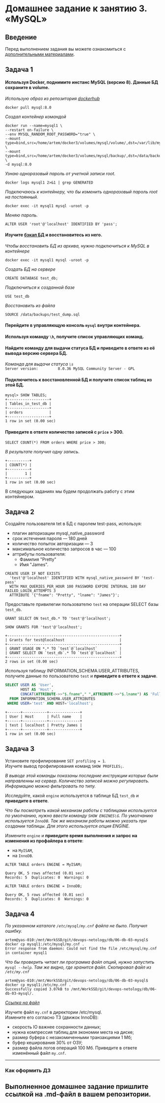 # Домашнее задание к занятию 3. «MySQL»
## Введение
Перед выполнением задания вы можете ознакомиться с [дополнительными материалами](https://github.com/netology-code/virt-homeworks/blob/virt-11/additional/README.md).
## Задача 1
#### Используя Docker, поднимите инстанс MySQL (версию 8). Данные БД сохраните в volume.
*Использую образ из репозитория [dockerhub](https://hub.docker.com/_/mysql)*  
```shell
docker pull mysql:8.0
```
*Создал контейнер командой*  
```shell
docker run --name=mysql1 \
--restart on-failure \
--env MYSQL_RANDOM_ROOT_PASSWORD="true" \
--mount type=bind,src=/home/artem/docker3/volumes/mysql/volume/,dst=/var/lib/mysql \
--mount type=bind,src=/home/artem/docker3/volumes/mysql/backup/,dst=/data/backups \
-d mysql:8.0 
```
*Узнаю одноразовый пароль от учетной записи root.*  
```shell
docker logs mysql1 2>&1 | grep GENERATED
```
*Подключаюсь к контейнеру, что бы изменить одноразовый пароль root на постоянный.*  
```shell
docker exec -it mysql1 mysql -uroot -p
```
*Меняю пароль.*  
```text
ALTER USER 'root'@'localhost' IDENTIFIED BY 'pass';
```
#### Изучите [бэкап БД](https://github.com/netology-code/virt-homeworks/tree/virt-11/06-db-03-mysql/test_data) и восстановитесь из него.  
*Чтобы восстановить БД из архива, нужно подключиться к MySQL в контейнере*
```shell
docker exec -it mysql1 mysql -uroot -p
```
*Создать БД на сервере* 
```text
CREATE DATABASE test_db;
```
*Подключиться к созданной базе*
```text
USE test_db
```
*Восстановить из файла*
```text
SOURCE /data/backups/test_dump.sql
```
#### Перейдите в управляющую консоль `mysql` внутри контейнера.
#### Используя команду `\h`, получите список управляющих команд.
#### Найдите команду для выдачи статуса БД и **приведите в ответе** из её вывода версию сервера БД.  
*Команда для выдачи статуса ``\s``*  
``Server version:         8.0.36 MySQL Community Server - GPL``
#### Подключитесь к восстановленной БД и получите список таблиц из этой БД.
```text
mysql> SHOW TABLES;
+-------------------+
| Tables_in_test_db |
+-------------------+
| orders            |
+-------------------+
1 row in set (0.00 sec)
```
#### **Приведите в ответе** количество записей с `price` > 300.  
```text
SELECT COUNT(*) FROM orders WHERE price > 300;
```
*В результате получил одну запись.* 
```text
+----------+
| COUNT(*) |
+----------+
|        1 |
+----------+
1 row in set (0.00 sec)
```
В следующих заданиях мы будем продолжать работу с этим контейнером.  
## Задача 2  
Создайте пользователя tet в БД c паролем test-pass, используя:
- плагин авторизации mysql_native_password
- срок истечения пароля — 180 дней 
- количество попыток авторизации — 3 
- максимальное количество запросов в час — 100
- аттрибуты пользователя:
  - Фамилия "Pretty"
  - Имя "James".
```text
CREATE USER IF NOT EXISTS 
  'test'@'localhost' IDENTIFIED WITH mysql_native_password BY 'test-pass'
  WITH MAX_QUERIES_PER_HOUR 100 PASSWORD EXPIRE INTERVAL 180 DAY FAILED_LOGIN_ATTEMPTS 3
  ATTRIBUTE '{"fname": "Pretty", "lname": "James"}';
```
Предоставьте привилегии пользователю `test` на операции SELECT базы `test_db`.  
```text
GRANT SELECT ON test_db.* TO 'test'@'localhost';
```
```text
SHOW GRANTS FOR 'test'@'localhost';
```
```text
+---------------------------------------------------+
| Grants for test@localhost                         |
+---------------------------------------------------+
| GRANT USAGE ON *.* TO `test`@`localhost`          |
| GRANT SELECT ON `test_db`.* TO `test`@`localhost` |
+---------------------------------------------------+
2 rows in set (0.00 sec)
```
Используя таблицу INFORMATION_SCHEMA.USER_ATTRIBUTES, получите данные по пользователю `test` и **приведите 
в ответе к задаче**.
```sql
SELECT USER AS 'User',
       HOST AS 'Host',
       CONCAT(ATTRIBUTE->>"$.fname"," ",ATTRIBUTE->>"$.lname") AS 'Full name'
  FROM INFORMATION_SCHEMA.USER_ATTRIBUTES
 WHERE USER='test' AND HOST='localhost';
```
```text
+------+-----------+--------------+
| User | Host      | Full name    |
+------+-----------+--------------+
| test | localhost | Pretty James |
+------+-----------+--------------+
1 row in set (0.00 sec)
```
## Задача 3
Установите профилирование `SET profiling = 1`.  
Изучите вывод профилирования команд `SHOW PROFILES;`.

*В выводе этой команды показаны последние инструкции которые были направленны на сервер. Количество записей можно
регулировать. Информацию можно фильтровать по типу.*

Исследуйте, какой `engine` используется в таблице БД `test_db` и **приведите в ответе**.  

*Что бы посмотреть какой механизм работы с таблицами используется по умолчанию, нужно ввести команду
`SHOW ENGINES\G`. По умолчанию используется `InnoDB`. Так же механизм работы можно указать при создании таблицы. Для 
этого используется опция ENGINE.*   

Измените `engine` и **приведите время выполнения и запрос на изменения из профайлера в ответе**:
- на `MyISAM`,
- на `InnoDB`.

```text
ALTER TABLE orders ENGINE = MyISAM;
``` 
```text
Query OK, 5 rows affected (0.01 sec)
Records: 5  Duplicates: 0  Warnings: 0
```
```text
ALTER TABLE orders ENGINE = InnoDB;
``` 
```text
Query OK, 5 rows affected (0.01 sec)
Records: 5  Duplicates: 0  Warnings: 0
```
## Задача 4
*По указанном каталоге `/etc/mysql/my.cnf` файла не было. Получил ошибку.*    
```text
artem@yas-010:/mnt/WorkSSD/git/devops-netology/db/06-db-03-mysql$ docker cp mysql1:/etc/mysql/my.cnf .
Error response from daemon: Could not find the file /etc/mysql/my.cnf in container mysql1
```
*Что бы проверить читает ли программа файл опций, нужно запустить `mysql --help`. Там же видно, где хранится файл.*
*Скопировал файл из `/etc/my.cnf`*  
```text
artem@yas-010:/mnt/WorkSSD/git/devops-netology/db/06-db-03-mysql$ docker cp mysql1:/etc/my.cnf .
Successfully copied 3.07kB to /mnt/WorkSSD/git/devops-netology/db/06-db-03-mysql/.
```
*[Ссылка на файл](./file/my.cnf)*  

Изучите файл `my.cnf` в директории /etc/mysql.  
Измените его согласно ТЗ (движок InnoDB):
- скорость IO важнее сохранности данных;
- нужна компрессия таблиц для экономии места на диске;
- размер буфера с незакомиченными транзакциями 1 Мб;
- буфер кеширования 30% от ОЗУ;
- размер файла логов операций 100 Мб.
Приведите в ответе изменённый файл `my.cnf`.
---
### Как оформить ДЗ
Выполненное домашнее задание пришлите ссылкой на .md-файл в вашем репозитории.
---